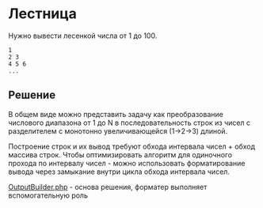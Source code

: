 # Лестница

Нужно вывести лесенкой числа от 1 до 100.

```text
1
2 3
4 5 6
...
```
## Решение

В общем виде можно представить задачу как преобразование числового диапазона от 1 до N в последовательность строк из
чисел с разделителем с монотонно увеличивающейся (1->2->3) длиной.

Построение строк и их вывод требуют обхода интервала чисел + обход массива строк. Чтобы оптимизировать алгоритм для
одиночного прохода по интервалу чисел - можно использовать форматирование вывода через замыкание внутри цикла 
обхода интервала чисел.

[OutputBuilder.php](src%2FOutputBuilder.php) - основа решения, форматер выполняет вспомогательную роль


